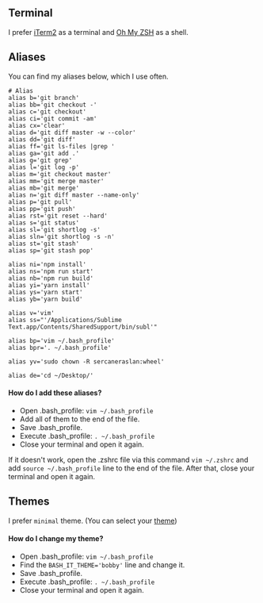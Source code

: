 ## Terminal
I prefer [iTerm2](https://iterm2.com) as a terminal and [Oh My ZSH](https://github.com/ohmyzsh/ohmyzsh/wiki/Installing-ZSH) as a shell.

## Aliases
You can find my aliases below, which I use often.

```
# Alias
alias b='git branch'
alias bb='git checkout -'
alias c='git checkout'
alias ci='git commit -am'
alias cx='clear'
alias d='git diff master -w --color'
alias dd='git diff'
alias ff='git ls-files |grep '
alias ga='git add .'
alias g='git grep'
alias l='git log -p'
alias m='git checkout master'
alias mm='git merge master'
alias mb='git merge'
alias n='git diff master --name-only'
alias p='git pull'
alias pp='git push'
alias rst='git reset --hard'
alias s='git status'
alias sl='git shortlog -s'
alias sln='git shortlog -s -n'
alias st='git stash'
alias sp='git stash pop'

alias ni='npm install'
alias ns='npm run start'
alias nb='npm run build'
alias yi='yarn install'
alias ys='yarn start'
alias yb='yarn build'

alias v='vim'
alias ss="'/Applications/Sublime Text.app/Contents/SharedSupport/bin/subl'"

alias bp='vim ~/.bash_profile'
alias bpr='. ~/.bash_profile'

alias yv='sudo chown -R sercaneraslan:wheel'

alias de='cd ~/Desktop/'
```

#### How do I add these aliases?

* Open .bash_profile: `vim ~/.bash_profile`
* Add all of them to the end of the file.
* Save .bash_profile.
* Execute .bash_profile: `. ~/.bash_profile`
* Close your terminal and open it again.

If it doesn't work, open the .zshrc file via this command `vim ~/.zshrc` and add `source ~/.bash_profile` line to the end of the file. After that, close your terminal and open it again.

## Themes

I prefer `minimal` theme. (You can select your [theme](https://github.com/ohmyzsh/ohmyzsh/wiki/Themes))

#### How do I change my theme?

* Open .bash_profile: `vim ~/.bash_profile`
* Find the `BASH_IT_THEME='bobby'` line and change it.
* Save .bash_profile.
* Execute .bash_profile: `. ~/.bash_profile`
* Close your terminal and open it again.
